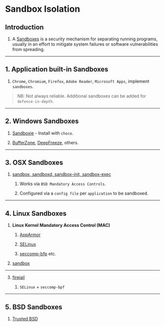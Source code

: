 # Sandbox Isolation

## Introduction

1. A [Sandboxes](https://en.wikipedia.org/wiki/Sandbox_(computer_security)) is a security mechanism for separating running programs, usually in an effort to mitigate system failures or software vulnerabilities from spreading.

---

## 1. Application built-in Sandboxes

1. `Chrome`, `Chromium`, `Firefox`, `Adobe Reader`, `Microsoft Apps`, implement `sandboxes`.

> NB: Not always reliable. Additional sandboxes can be added for `defence-in-depth`.

---

## 2. Windows Sandboxes

1. [Sandboxie](https://www.sandboxie.com/) - Install with `choco`.

2. [BufferZone](https://bufferzonesecurity.com/product/how-it-works), [DeepFreeze](https://www.faronics.com/en-uk/products/deep-freeze), others.

---

## 3. OSX Sandboxes

1. [sandbox, sandboxd, sandbox-init, sandbox-exec](https://www.howtogeek.com/344211/what-is-sandboxd-and-why-is-it-running-on-my-mac/)

    1. Works via `BSD Mandatory Access Controls`.

    2. Configured via a `config file` per `application` to be sandboxed.

---

## 4. Linux Sandboxes

1. __Linux Kernel Mandatory Access Control (MAC)__

    1. [AppArmor](https://gitlab.com/apparmor)
    
    2. [SELinux](https://github.com/SELinuxProject/selinux)
    
    3. [seccomp-bfp](https://www.kernel.org/doc/html/v4.16/userspace-api/seccomp_filter.html) etc.

2. [sandbox](https://linux.die.net/man/8/sandbox)

---

3. [firejail](https://firejail.wordpress.com/)

    1. `SELinux` + `seccomp-bpf`

---

## 5. BSD Sandboxes

1. [Trusted BSD](http://www.trustedbsd.org/)

